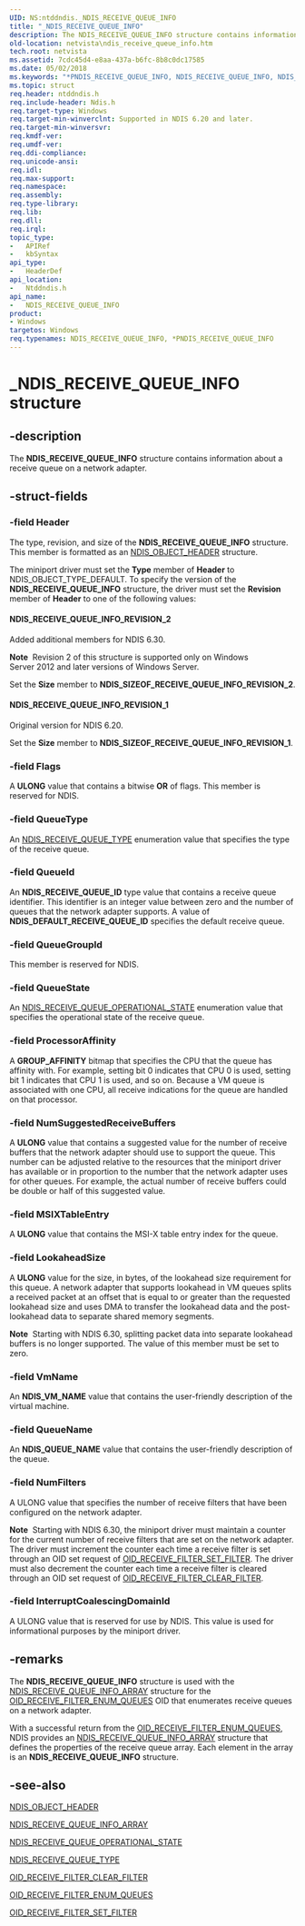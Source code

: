 ```yaml
---
UID: NS:ntddndis._NDIS_RECEIVE_QUEUE_INFO
title: "_NDIS_RECEIVE_QUEUE_INFO"
description: The NDIS_RECEIVE_QUEUE_INFO structure contains information about a receive queue on a network adapter.
old-location: netvista\ndis_receive_queue_info.htm
tech.root: netvista
ms.assetid: 7cdc45d4-e8aa-437a-b6fc-8b8c0dc17585
ms.date: 05/02/2018
ms.keywords: "*PNDIS_RECEIVE_QUEUE_INFO, NDIS_RECEIVE_QUEUE_INFO, NDIS_RECEIVE_QUEUE_INFO structure [Network Drivers Starting with Windows Vista], PNDIS_RECEIVE_QUEUE_INFO, PNDIS_RECEIVE_QUEUE_INFO structure pointer [Network Drivers Starting with Windows Vista], _NDIS_RECEIVE_QUEUE_INFO, netvista.ndis_receive_queue_info, ntddndis/NDIS_RECEIVE_QUEUE_INFO, ntddndis/PNDIS_RECEIVE_QUEUE_INFO, virtual_machine_queue_ref_5052da2e-c93a-40f9-b129-07538556ef29.xml"
ms.topic: struct
req.header: ntddndis.h
req.include-header: Ndis.h
req.target-type: Windows
req.target-min-winverclnt: Supported in NDIS 6.20 and later.
req.target-min-winversvr: 
req.kmdf-ver: 
req.umdf-ver: 
req.ddi-compliance: 
req.unicode-ansi: 
req.idl: 
req.max-support: 
req.namespace: 
req.assembly: 
req.type-library: 
req.lib: 
req.dll: 
req.irql: 
topic_type:
-	APIRef
-	kbSyntax
api_type:
-	HeaderDef
api_location:
-	Ntddndis.h
api_name:
-	NDIS_RECEIVE_QUEUE_INFO
product:
- Windows
targetos: Windows
req.typenames: NDIS_RECEIVE_QUEUE_INFO, *PNDIS_RECEIVE_QUEUE_INFO
---
```


# _NDIS_RECEIVE_QUEUE_INFO structure


## -description


The <b>NDIS_RECEIVE_QUEUE_INFO</b> structure contains information about a receive queue on a network adapter.


## -struct-fields




### -field Header

The type, revision, and size of the <b>NDIS_RECEIVE_QUEUE_INFO</b> structure. This member is formatted as an <a href="https://msdn.microsoft.com/library/windows/hardware/ff566588">NDIS_OBJECT_HEADER</a> structure.

The miniport driver must set the <b>Type</b> member of <b>Header</b> to NDIS_OBJECT_TYPE_DEFAULT. To specify the version of the <b>NDIS_RECEIVE_QUEUE_INFO</b> structure, the driver must set the <b>Revision</b> member of <b>Header</b> to one of the following values: 





#### NDIS_RECEIVE_QUEUE_INFO_REVISION_2

Added additional members for NDIS 6.30.

<div class="alert"><b>Note</b>  Revision 2 of this structure is  supported only on Windows Server 2012 and later versions of Windows Server.</div>

Set the <b>Size</b> member to <b>NDIS_SIZEOF_RECEIVE_QUEUE_INFO_REVISION_2</b>.

#### NDIS_RECEIVE_QUEUE_INFO_REVISION_1

Original version for NDIS 6.20.

Set the <b>Size</b> member to <b>NDIS_SIZEOF_RECEIVE_QUEUE_INFO_REVISION_1</b>.


### -field Flags

A <b>ULONG</b> value that contains a bitwise <b>OR</b> of flags. This member is reserved for NDIS.


### -field QueueType

An <a href="https://msdn.microsoft.com/library/windows/hardware/ff567217">NDIS_RECEIVE_QUEUE_TYPE</a> enumeration
     value that specifies the type of the receive queue.


### -field QueueId

An <b>NDIS_RECEIVE_QUEUE_ID</b> type value that contains a receive queue identifier. This identifier is an
     integer value between zero and the number of queues that the network adapter supports. A value of <b>NDIS_DEFAULT_RECEIVE_QUEUE_ID</b> specifies
     the default receive queue.


### -field QueueGroupId

This member is reserved for NDIS.


### -field QueueState

An <a href="https://msdn.microsoft.com/a8ae7b19-9dc8-4ccc-b71e-62ec0be1fa99">
     NDIS_RECEIVE_QUEUE_OPERATIONAL_STATE</a> enumeration value that specifies the operational state of the
     receive queue.


### -field ProcessorAffinity

A <b>GROUP_AFFINITY</b> bitmap that specifies the CPU that the queue has affinity with. For example,
     setting bit 0 indicates that CPU 0 is used, setting bit 1 indicates that CPU 1 is used, and so on. Because a VM queue is associated with one CPU, all receive indications for the queue are handled on that processor.


### -field NumSuggestedReceiveBuffers

A <b>ULONG</b> value that contains a suggested value for the number of receive buffers that the network adapter should use to support the queue. This number can be adjusted relative to the resources that the
     miniport driver has available or in proportion to the number that the network adapter uses for other
     queues. For example, the actual number of receive buffers could be double or half of this suggested
     value.


### -field MSIXTableEntry

A <b>ULONG</b> value that contains the MSI-X table entry index for the queue.


### -field LookaheadSize

A <b>ULONG</b> value for the size, in bytes, of the lookahead size requirement for this queue. A network adapter that supports lookahead in VM queues splits a received packet at an offset that is equal to or
     greater than the requested lookahead size and uses DMA to transfer the lookahead data and the
     post-lookahead data to separate shared memory segments.

<div class="alert"><b>Note</b>  Starting with NDIS 6.30, splitting packet data into separate lookahead buffers is no longer supported. The value of this member must be set to zero.</div>

### -field VmName

An <b>NDIS_VM_NAME</b> value that contains the user-friendly description of the virtual machine.


### -field QueueName

An <b>NDIS_QUEUE_NAME</b> value that contains the user-friendly description of the queue.


### -field NumFilters

A ULONG value that specifies the number of receive filters that have been configured on the network adapter.

<div class="alert"><b>Note</b>  Starting with NDIS 6.30, the miniport driver must maintain a counter for the current number of receive filters that are set on the network adapter. The driver must increment the counter each time a receive filter is set through an OID set request of <a href="https://docs.microsoft.com/windows-hardware/drivers/network/oid-receive-filter-set-filter">OID_RECEIVE_FILTER_SET_FILTER</a>.  The driver must also decrement the counter each time a receive filter is  cleared through an OID set request of <a href="https://msdn.microsoft.com/library/windows/hardware/ff569785">OID_RECEIVE_FILTER_CLEAR_FILTER</a>.</div>

### -field InterruptCoalescingDomainId

A ULONG value that is reserved for use by NDIS. This value is used for informational purposes by the miniport driver.


## -remarks



The <b>NDIS_RECEIVE_QUEUE_INFO</b> structure is used with the 
    <a href="https://msdn.microsoft.com/6a026c2b-e2ed-41bf-9482-0fdc64b175f2">
    NDIS_RECEIVE_QUEUE_INFO_ARRAY</a> structure for the 
    <a href="https://docs.microsoft.com/windows-hardware/drivers/network/oid-receive-filter-enum-queues">
    OID_RECEIVE_FILTER_ENUM_QUEUES</a> OID that enumerates receive queues on a network adapter.

With a successful return from the <a href="https://docs.microsoft.com/windows-hardware/drivers/network/oid-receive-filter-enum-queues">
    OID_RECEIVE_FILTER_ENUM_QUEUES</a>, NDIS provides an
    <a href="https://msdn.microsoft.com/library/windows/hardware/ff567205">NDIS_RECEIVE_QUEUE_INFO_ARRAY</a> structure that defines the properties of the receive queue array. Each
    element in the array is an <b>NDIS_RECEIVE_QUEUE_INFO</b> structure.




## -see-also




<a href="https://msdn.microsoft.com/library/windows/hardware/ff566588">NDIS_OBJECT_HEADER</a>



<a href="https://msdn.microsoft.com/library/windows/hardware/ff567205">NDIS_RECEIVE_QUEUE_INFO_ARRAY</a>



<a href="https://msdn.microsoft.com/a8ae7b19-9dc8-4ccc-b71e-62ec0be1fa99">
   NDIS_RECEIVE_QUEUE_OPERATIONAL_STATE</a>



<a href="https://msdn.microsoft.com/library/windows/hardware/ff567217">NDIS_RECEIVE_QUEUE_TYPE</a>



<a href="https://msdn.microsoft.com/library/windows/hardware/ff569785">OID_RECEIVE_FILTER_CLEAR_FILTER</a>



<a href="https://docs.microsoft.com/windows-hardware/drivers/network/oid-receive-filter-enum-queues">OID_RECEIVE_FILTER_ENUM_QUEUES</a>



<a href="https://docs.microsoft.com/windows-hardware/drivers/network/oid-receive-filter-set-filter">OID_RECEIVE_FILTER_SET_FILTER</a>
 

 

